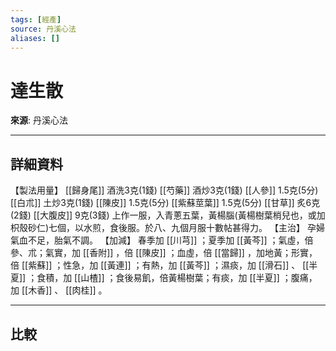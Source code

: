 ```yaml
---
tags: [經產]
source: 丹溪心法
aliases: []
---
```


# 達生散

**來源**: 丹溪心法  

---

## 詳細資料
【製法用量】 [[歸身尾]] 酒洗3克(1錢) [[芍藥]] 酒炒3克(1錢) [[人參]] 1.5克(5分) [[白朮]] 土炒3克(1錢) [[陳皮]] 1.5克(5分) [[紫蘇莖葉]] 1.5克(5分) [[甘草]] 炙6克(2錢) [[大腹皮]] 9克(3錢)
上作一服，入青蔥五葉，黃楊腦(黃楊樹葉梢兒也，或加枳殼砂仁)七個，以水煎，食後服。於八、九個月服十數帖甚得力。
【主治】
孕婦氣血不足，胎氣不調。
【加減】
春季加 [[川芎]] ；夏季加 [[黃芩]] ；氣虛，倍參、朮；氣實，加 [[香附]] ，倍 [[陳皮]] ；血虛，倍 [[當歸]] ，加地黃；形實，倍 [[紫蘇]] ；性急，加 [[黃連]] ；有熱，加 [[黃芩]] ；濕痰，加 [[滑石]] 、 [[半夏]] ；食積，加 [[山楂]] ；食後易飢，倍黃楊樹葉；有痰，加 [[半夏]] ；腹痛，加 [[木香]] 、 [[肉桂]] 。

---

## 比較

